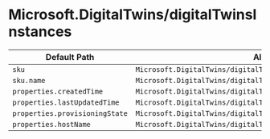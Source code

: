 # Microsoft.DigitalTwins/digitalTwinsInstances

| Default Path | Alias |
|---|---|
| `sku` | `Microsoft.DigitalTwins/digitalTwinsInstances/sku` |
| `sku.name` | `Microsoft.DigitalTwins/digitalTwinsInstances/sku.name` |
| `properties.createdTime` | `Microsoft.DigitalTwins/digitalTwinsInstances/createdTime` |
| `properties.lastUpdatedTime` | `Microsoft.DigitalTwins/digitalTwinsInstances/lastUpdatedTime` |
| `properties.provisioningState` | `Microsoft.DigitalTwins/digitalTwinsInstances/provisioningState` |
| `properties.hostName` | `Microsoft.DigitalTwins/digitalTwinsInstances/hostName` |

